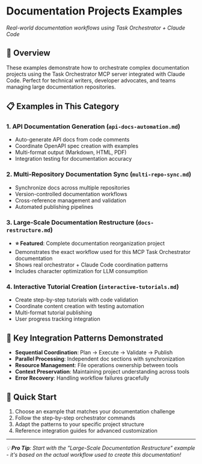 # Documentation Projects Examples

*Real-world documentation workflows using Task Orchestrator + Claude Code*

## 🌟 Overview

These examples demonstrate how to orchestrate complex documentation projects using the Task Orchestrator MCP server integrated with Claude Code. Perfect for technical writers, developer advocates, and teams managing large documentation repositories.

## 📋 Examples in This Category

### 1. **API Documentation Generation** (`api-docs-automation.md`)
- Auto-generate API docs from code comments
- Coordinate OpenAPI spec creation with examples
- Multi-format output (Markdown, HTML, PDF)
- Integration testing for documentation accuracy

### 2. **Multi-Repository Documentation Sync** (`multi-repo-sync.md`)
- Synchronize docs across multiple repositories
- Version-controlled documentation workflows
- Cross-reference management and validation
- Automated publishing pipelines

### 3. **Large-Scale Documentation Restructure** (`docs-restructure.md`)
- **⭐ Featured**: Complete documentation reorganization project
- Demonstrates the exact workflow used for this MCP Task Orchestrator documentation
- Shows real orchestrator + Claude Code coordination patterns
- Includes character optimization for LLM consumption

### 4. **Interactive Tutorial Creation** (`interactive-tutorials.md`)
- Create step-by-step tutorials with code validation
- Coordinate content creation with testing automation
- Multi-format tutorial publishing
- User progress tracking integration

## 🔗 Key Integration Patterns Demonstrated

- **Sequential Coordination**: Plan → Execute → Validate → Publish
- **Parallel Processing**: Independent doc sections with synchronization
- **Resource Management**: File operations ownership between tools
- **Context Preservation**: Maintaining project understanding across tools
- **Error Recovery**: Handling workflow failures gracefully

## 🚀 Quick Start

1. Choose an example that matches your documentation challenge
2. Follow the step-by-step orchestrator commands
3. Adapt the patterns to your specific project structure
4. Reference integration guides for advanced customization

---
*💡 **Pro Tip**: Start with the "Large-Scale Documentation Restructure" example - it's based on the actual workflow used to create this documentation!*